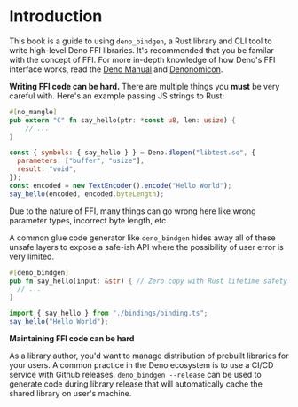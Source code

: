 # Introduction

This book is a guide to using `deno_bindgen`, a Rust library and CLI tool to write high-level Deno FFI libraries. It's recommended that you be familar with
the concept of FFI. For more in-depth knowledge of how Deno's FFI interface works, read the [Deno Manual](https://deno.land/manual/runtime/ffi_api) and [Denonomicon](https://denonomicon.deno.dev/).

**Writing FFI code can be hard.** There are multiple things you **must** be very careful with. Here's an example passing JS strings to Rust:

```rust
#[no_mangle]
pub extern "C" fn say_hello(ptr: *const u8, len: usize) {
    // ...
}
```

```js
const { symbols: { say_hello } } = Deno.dlopen("libtest.so", {
  parameters: ["buffer", "usize"],
  result: "void",
});
const encoded = new TextEncoder().encode("Hello World");
say_hello(encoded, encoded.byteLength);
```

Due to the nature of FFI, many things can go wrong here like wrong parameter types, incorrect byte length, etc.

A common glue code generator like `deno_bindgen` hides away all of these unsafe layers to expose a safe-ish API where the possibility of user error is very limited.

```rust
#[deno_bindgen]
pub fn say_hello(input: &str) { // Zero copy with Rust lifetime safety guarantees.
  // ...
}
```

```js
import { say_hello } from "./bindings/binding.ts";
say_hello("Hello World");
```

**Maintaining FFI code can be hard**

As a library author, you'd want to manage distribution of prebuilt libraries for your users. A common practice in the Deno ecosystem is to 
use a CI/CD service with Github releases. `deno_bindgen --release` can be used to generate code during library release that will automatically
cache the shared library on user's machine.